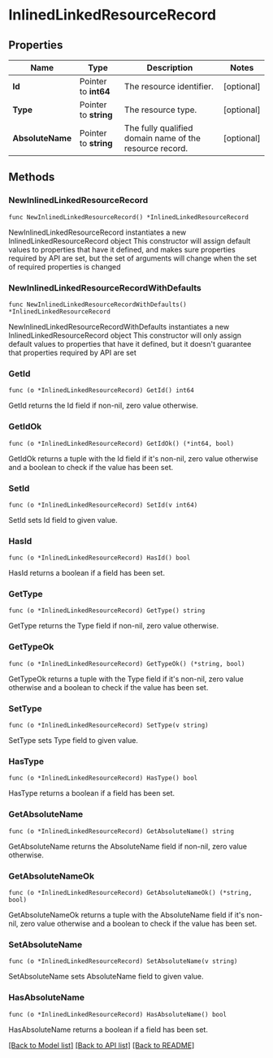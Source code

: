 # InlinedLinkedResourceRecord

## Properties

Name | Type | Description | Notes
------------ | ------------- | ------------- | -------------
**Id** | Pointer to **int64** | The resource identifier. | [optional] 
**Type** | Pointer to **string** | The resource type. | [optional] 
**AbsoluteName** | Pointer to **string** | The fully qualified domain name of the resource record. | [optional] 

## Methods

### NewInlinedLinkedResourceRecord

`func NewInlinedLinkedResourceRecord() *InlinedLinkedResourceRecord`

NewInlinedLinkedResourceRecord instantiates a new InlinedLinkedResourceRecord object
This constructor will assign default values to properties that have it defined,
and makes sure properties required by API are set, but the set of arguments
will change when the set of required properties is changed

### NewInlinedLinkedResourceRecordWithDefaults

`func NewInlinedLinkedResourceRecordWithDefaults() *InlinedLinkedResourceRecord`

NewInlinedLinkedResourceRecordWithDefaults instantiates a new InlinedLinkedResourceRecord object
This constructor will only assign default values to properties that have it defined,
but it doesn't guarantee that properties required by API are set

### GetId

`func (o *InlinedLinkedResourceRecord) GetId() int64`

GetId returns the Id field if non-nil, zero value otherwise.

### GetIdOk

`func (o *InlinedLinkedResourceRecord) GetIdOk() (*int64, bool)`

GetIdOk returns a tuple with the Id field if it's non-nil, zero value otherwise
and a boolean to check if the value has been set.

### SetId

`func (o *InlinedLinkedResourceRecord) SetId(v int64)`

SetId sets Id field to given value.

### HasId

`func (o *InlinedLinkedResourceRecord) HasId() bool`

HasId returns a boolean if a field has been set.

### GetType

`func (o *InlinedLinkedResourceRecord) GetType() string`

GetType returns the Type field if non-nil, zero value otherwise.

### GetTypeOk

`func (o *InlinedLinkedResourceRecord) GetTypeOk() (*string, bool)`

GetTypeOk returns a tuple with the Type field if it's non-nil, zero value otherwise
and a boolean to check if the value has been set.

### SetType

`func (o *InlinedLinkedResourceRecord) SetType(v string)`

SetType sets Type field to given value.

### HasType

`func (o *InlinedLinkedResourceRecord) HasType() bool`

HasType returns a boolean if a field has been set.

### GetAbsoluteName

`func (o *InlinedLinkedResourceRecord) GetAbsoluteName() string`

GetAbsoluteName returns the AbsoluteName field if non-nil, zero value otherwise.

### GetAbsoluteNameOk

`func (o *InlinedLinkedResourceRecord) GetAbsoluteNameOk() (*string, bool)`

GetAbsoluteNameOk returns a tuple with the AbsoluteName field if it's non-nil, zero value otherwise
and a boolean to check if the value has been set.

### SetAbsoluteName

`func (o *InlinedLinkedResourceRecord) SetAbsoluteName(v string)`

SetAbsoluteName sets AbsoluteName field to given value.

### HasAbsoluteName

`func (o *InlinedLinkedResourceRecord) HasAbsoluteName() bool`

HasAbsoluteName returns a boolean if a field has been set.


[[Back to Model list]](../README.md#documentation-for-models) [[Back to API list]](../README.md#documentation-for-api-endpoints) [[Back to README]](../README.md)


